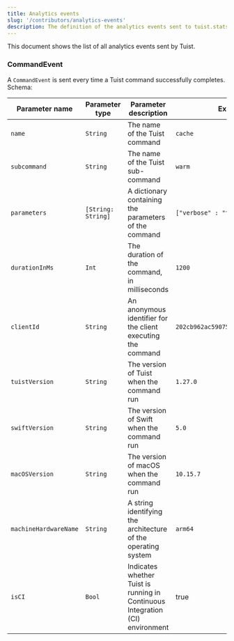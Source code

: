 ```yaml
---
title: Analytics events
slug: '/contributors/analytics-events'
description: The definition of the analytics events sent to tuist.stats.io
---
```


This document shows the list of all analytics events sent by Tuist.

### CommandEvent

A `CommandEvent` is sent every time a Tuist command successfully completes.
Schema:

| Parameter name        | Parameter type     | Parameter description                                        | Example                            | Required |
| --------------------- | ------------------ | ------------------------------------------------------------ | ---------------------------------- | -------- |
| `name`                | `String`           | The name of the Tuist command                                | `cache`                            | true     |
| `subcommand`          | `String`           | The name of the Tuist sub-command                            | `warm`                             | false    |
| `parameters`          | `[String: String]` | A dictionary containing the parameters of the command        | `["verbose" : "true"]`             | false    |
| `durationInMs`        | `Int`              | The duration of the command, in milliseconds                 | `1200`                             | true     |
| `clientId`            | `String`           | An anonymous identifier for the client executing the command | `202cb962ac59075b964b07152d234b70` | true     |
| `tuistVersion`        | `String`           | The version of Tuist when the command run                    | `1.27.0`                           | true     |
| `swiftVersion`        | `String`           | The version of Swift when the command run                    | `5.0`                              | true     |
| `macOSVersion`        | `String`           | The version of macOS when the command run                    | `10.15.7`                          | true     |
| `machineHardwareName` | `String`           | A string identifying the architecture of the operating system | `arm64`                            | true     |
| `isCI` | `Bool`           | Indicates whether Tuist is running in Continuous Integration (CI) environment | true                            | true     |
